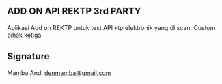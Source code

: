 ## ADD ON API REKTP 3rd PARTY
Aplikasi Add on REKTP untuk test API ktp elektronik yang di scan. Custom pihak ketiga

## Signature

Mamba Andi denmamba@gmail.com


